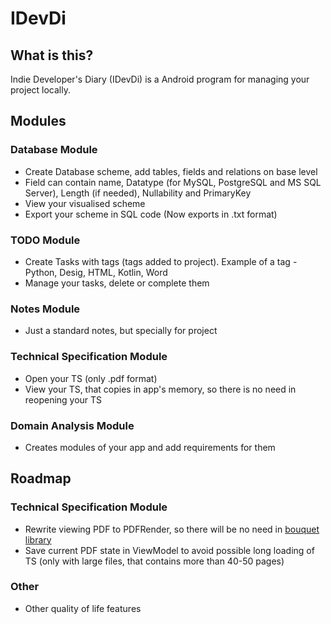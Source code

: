 # IDevDi
## What is this?
Indie Developer's Diary (IDevDi) is a Android program for managing your project locally.

## Modules
### Database Module
- Create Database scheme, add tables, fields and relations on base level
- Field can contain name, Datatype (for MySQL, PostgreSQL and MS SQL Server), Length (if needed), Nullability and PrimaryKey
- View your visualised scheme
- Export your scheme in SQL code (Now exports in .txt format)

### TODO Module
- Create Tasks with tags (tags added to project). Example of a tag - Python, Desig, HTML, Kotlin, Word
- Manage your tasks, delete or complete them

### Notes Module
- Just a standard notes, but specially for project

### Technical Specification Module
- Open your TS (only .pdf format)
- View your TS, that copies in app's memory, so there is no need in reopening your TS

### Domain Analysis Module
- Creates modules of your app and add requirements for them

## Roadmap
### Technical Specification Module
- Rewrite viewing PDF to PDFRender, so there will be no need in <a href="https://github.com/GRizzi91/bouquet?tab=readme-ov-file"> bouquet library </a>
- Save current PDF state in ViewModel to avoid possible long loading of TS (only with large files, that contains more than 40-50 pages)

### Other 
- Other quality of life features
  
